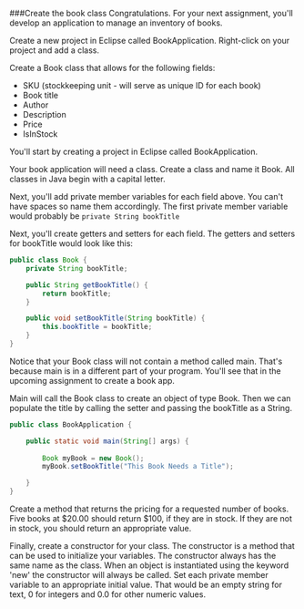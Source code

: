 <!--djw:done
03.09.16 updated with minor modifications to text
-->
###Create the book class
Congratulations. For your next assignment, you'll develop an application to manage an inventory of books.

Create a new project in Eclipse called BookApplication.
Right-click on your project and add a class.

Create a Book class that allows for the following fields: 
* SKU (stockkeeping unit - will serve as unique ID for each book)
* Book title
* Author
* Description
* Price
* IsInStock

You'll start by creating a project in Eclipse called BookApplication.

Your book application will need a class. Create a class and name it Book. All classes in Java begin with a capital letter.

Next, you'll add private member variables for each field above. You can't have spaces so name them accordingly. The first private member variable would probably be ```private String bookTitle```

Next, you'll create getters and setters for each field. The getters and setters for bookTitle would look like this:

```java
public class Book {
	private String bookTitle;

	public String getBookTitle() {
		return bookTitle;
	}

	public void setBookTitle(String bookTitle) {
		this.bookTitle = bookTitle;
	}
}
```

Notice that your Book class will not contain a method called main. That's because main is in a different part of your program. You'll see that in the upcoming assignment to create a book app. 

Main will call the Book class to create an object of type Book. Then we can populate the title by calling the setter and passing the bookTitle as a String.

```java
public class BookApplication {

	public static void main(String[] args) {
	
		Book myBook = new Book();
		myBook.setBookTitle("This Book Needs a Title");

	}
}
```

Create a method that returns the pricing for a requested number of books. Five books at $20.00 should return $100, if they are in stock. If they are not in stock, you should return an appropriate value.

Finally, create a constructor for your class. The constructor is a method that can be used to initialize your variables. The constructor always has the same name as the class. When an object is instantiated using the keyword 'new' the constructor will always be called. Set each private member variable to an appropriate initial value. That would be an empty string for text, 0 for integers and 0.0 for other numeric values.





